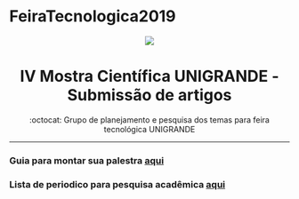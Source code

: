 # FeiraTecnologica2019

<p align="center">
<img src="http://www.fgf.edu.br/wp-content/themes/fgf-28-05-2013_RESPONSIVO/images/unigrandelogopng400x187.png">
</p>
<h1 align="center">IV Mostra Científica UNIGRANDE - Submissão de artigos</h1>
<p align="center">:octocat: Grupo de planejamento e pesquisa dos temas para feira tecnológica UNIGRANDE</p>

---

### Guia para montar sua palestra [aqui](talk.md)

### Lista de periodico para pesquisa acadêmica [aqui](periodico.md)
